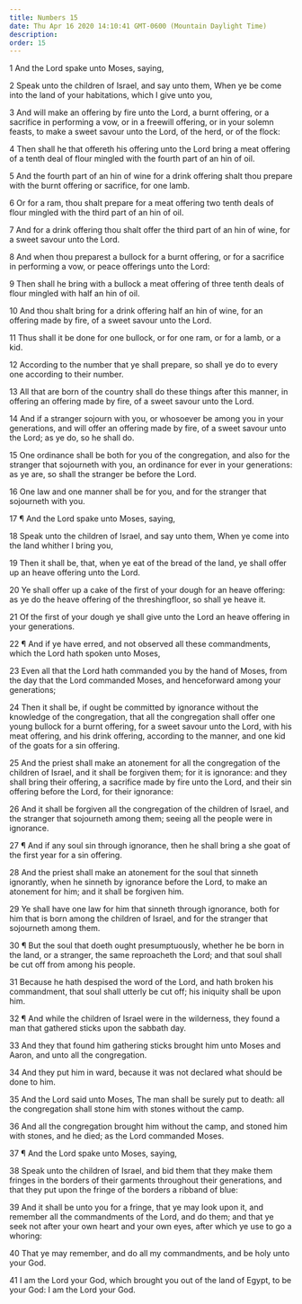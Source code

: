 ```yaml
---
title: Numbers 15
date: Thu Apr 16 2020 14:10:41 GMT-0600 (Mountain Daylight Time)
description: 
order: 15
---
```


<span></span>
<p>1 And the Lord spake unto Moses, saying,</p>
<p>
  2 Speak unto the children of Israel, and say unto them, When ye be come into
  the land of your habitations, which I give unto you,
</p>
<p>
  3 And will make an offering by fire unto the Lord, a burnt offering, or a
  sacrifice in performing a vow, or in a freewill offering, or in your solemn
  feasts, to make a sweet savour unto the Lord, of the herd, or of the flock:
</p>
<p>
  4 Then shall he that offereth his offering unto the Lord bring a meat offering
  of a tenth deal of flour mingled with the fourth part of an hin of oil.
</p>
<p>
  5 And the fourth part of an hin of wine for a drink offering shalt thou
  prepare with the burnt offering or sacrifice, for one lamb.
</p>
<p>
  6 Or for a ram, thou shalt prepare for a meat offering two tenth deals of
  flour mingled with the third part of an hin of oil.
</p>
<p>
  7 And for a drink offering thou shalt offer the third part of an hin of wine,
  for a sweet savour unto the Lord.
</p>
<p>
  8 And when thou preparest a bullock for a burnt offering, or for a sacrifice
  in performing a vow, or peace offerings unto the Lord:
</p>
<p>
  9 Then shall he bring with a bullock a meat offering of three tenth deals of
  flour mingled with half an hin of oil.
</p>
<p>
  10 And thou shalt bring for a drink offering half an hin of wine, for an
  offering made by fire, of a sweet savour unto the Lord.
</p>
<p>
  11 Thus shall it be done for one bullock, or for one ram, or for a lamb, or a
  kid.
</p>
<p>
  12 According to the number that ye shall prepare, so shall ye do to every one
  according to their number.
</p>
<p>
  13 All that are born of the country shall do these things after this manner,
  in offering an offering made by fire, of a sweet savour unto the Lord.
</p>
<p>
  14 And if a stranger sojourn with you, or whosoever be among you in your
  generations, and will offer an offering made by fire, of a sweet savour unto
  the Lord; as ye do, so he shall do.
</p>
<p>
  15 One ordinance shall be both for you of the congregation, and also for the
  stranger that sojourneth with you, an ordinance for ever in your generations:
  as ye are, so shall the stranger be before the Lord.
</p>
<p>
  16 One law and one manner shall be for you, and for the stranger that
  sojourneth with you.
</p>
<p>17 &#xB6; And the Lord spake unto Moses, saying,</p>
<p>
  18 Speak unto the children of Israel, and say unto them, When ye come into the
  land whither I bring you,
</p>
<p>
  19 Then it shall be, that, when ye eat of the bread of the land, ye shall
  offer up an heave offering unto the Lord.
</p>
<p>
  20 Ye shall offer up a cake of the first of your dough for an heave offering:
  as ye do the heave offering of the threshingfloor, so shall ye heave it.
</p>
<p>
  21 Of the first of your dough ye shall give unto the Lord an heave offering in
  your generations.
</p>
<p>
  22 &#xB6; And if ye have erred, and not observed all these commandments, which
  the Lord hath spoken unto Moses,
</p>
<p>
  23 Even all that the Lord hath commanded you by the hand of Moses, from the
  day that the Lord commanded Moses, and henceforward among your generations;
</p>
<p>
  24 Then it shall be, if ought be committed by ignorance without the knowledge
  of the congregation, that all the congregation shall offer one young bullock
  for a burnt offering, for a sweet savour unto the Lord, with his meat
  offering, and his drink offering, according to the manner, and one kid of the
  goats for a sin offering.
</p>
<p>
  25 And the priest shall make an atonement for all the congregation of the
  children of Israel, and it shall be forgiven them; for it is ignorance: and
  they shall bring their offering, a sacrifice made by fire unto the Lord, and
  their sin offering before the Lord, for their ignorance:
</p>
<p>
  26 And it shall be forgiven all the congregation of the children of Israel,
  and the stranger that sojourneth among them; seeing all the people were in
  ignorance.
</p>
<p>
  27 &#xB6; And if any soul sin through ignorance, then he shall bring a she
  goat of the first year for a sin offering.
</p>
<p>
  28 And the priest shall make an atonement for the soul that sinneth
  ignorantly, when he sinneth by ignorance before the Lord, to make an atonement
  for him; and it shall be forgiven him.
</p>
<p>
  29 Ye shall have one law for him that sinneth through ignorance, both for him
  that is born among the children of Israel, and for the stranger that
  sojourneth among them.
</p>
<p>
  30 &#xB6; But the soul that doeth ought presumptuously, whether he be born in
  the land, or a stranger, the same reproacheth the Lord; and that soul shall be
  cut off from among his people.
</p>
<p>
  31 Because he hath despised the word of the Lord, and hath broken his
  commandment, that soul shall utterly be cut off; his iniquity shall be upon
  him.
</p>
<p>
  32 &#xB6; And while the children of Israel were in the wilderness, they found
  a man that gathered sticks upon the sabbath day.
</p>
<p>
  33 And they that found him gathering sticks brought him unto Moses and Aaron,
  and unto all the congregation.
</p>
<p>
  34 And they put him in ward, because it was not declared what should be done
  to him.
</p>
<p>
  35 And the Lord said unto Moses, The man shall be surely put to death: all the
  congregation shall stone him with stones without the camp.
</p>
<p>
  36 And all the congregation brought him without the camp, and stoned him with
  stones, and he died; as the Lord commanded Moses.
</p>
<p>37 &#xB6; And the Lord spake unto Moses, saying,</p>
<p>
  38 Speak unto the children of Israel, and bid them that they make them fringes
  in the borders of their garments throughout their generations, and that they
  put upon the fringe of the borders a ribband of blue:
</p>
<p>
  39 And it shall be unto you for a fringe, that ye may look upon it, and
  remember all the commandments of the Lord, and do them; and that ye seek not
  after your own heart and your own eyes, after which ye use to go a whoring:
</p>
<p>
  40 That ye may remember, and do all my commandments, and be holy unto your
  God.
</p>
<p>
  41 I am the Lord your God, which brought you out of the land of Egypt, to be
  your God: I am the Lord your God.
</p>
